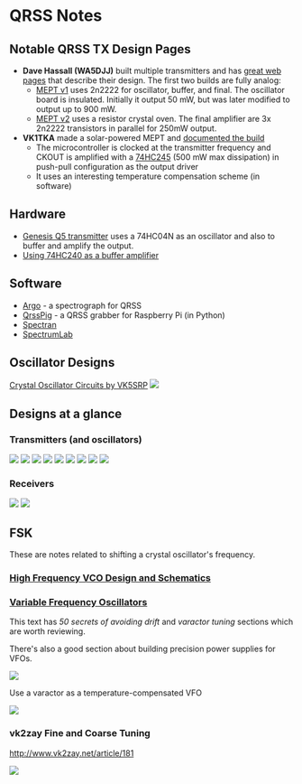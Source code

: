 # QRSS Notes

## Notable QRSS TX Design Pages
* **Dave Hassall (WA5DJJ)** built multiple transmitters and has [great web pages](http://www.zianet.com/dhassall/QRSS_A.html) that describe their design. The first two builds are fully analog:
  * [MEPT v1](http://www.zianet.com/dhassall/QRSSMEPT1.html) uses 2n2222 for oscillator, buffer, and final. The oscillator board is insulated. Initially it output 50 mW, but was later modified to output up to 900 mW.
  * [MEPT v2](http://www.zianet.com/dhassall/QRSSMEPT2.html) uses a resistor crystal oven. The final amplifier are 3x 2n2222 transistors in parallel for 250mW output.
* **VK1TKA** made a solar-powered MEPT and [documented the build](http://clayton.isnotcrazy.com/mept_v1)
  * The microcontroller is clocked at the transmitter frequency and CKOUT is amplified with a [74HC245](https://assets.nexperia.com/documents/data-sheet/74HC_HCT245.pdf) (500 mW max dissipation) in push-pull configuration as the output driver
  * It uses an interesting temperature compensation scheme (in software) 


## Hardware
* [Genesis Q5 transmitter](http://www.genesisradio.com.au/Q5/) uses a 74HC04N as an oscillator and also to buffer and amplify the output.
* [Using 74HC240 as a buffer amplifier](http://py2ohh.w2c.com.br/trx/digital/rfdigital.htm)

## Software
* [Argo](https://digilander.libero.it/i2phd/argo/) - a spectrograph for QRSS
* [QrssPig](https://github.com/MartinHerren/QrssPiG) - a QRSS grabber for Raspberry Pi (in Python)
* [Spectran](http://www.sdradio.eu/weaksignals/spectran.html)
* [SpectrumLab](https://www.qsl.net/dl4yhf/spectra1.html)

## Oscillator Designs
[Crystal Oscillator Circuits by VK5SRP](/graphics/diagrams/crystal-oscillator-notes-VK5SRP.pdf)
![](qrss-oscillator-w7zoi.png)


## Designs at a glance

### Transmitters (and oscillators)
![](/graphics/diagrams/qrss-tx-G6AVK.png)
![](/graphics/diagrams/qrss-tx-IW0HK.jpg)
![](/graphics/diagrams/qrss-tx-aa1tj.jpg)
![](/graphics/diagrams/qrss-tx-hans.gif)
![](/graphics/diagrams/qrss-tx-m0ayf.gif)
![](/graphics/diagrams/qrss-tx-n0qbh.jpg)
![](/graphics/diagrams/qrss-tx-n2cx.PNG)
![](/graphics/diagrams/qrss-tx-ng0r.png)
![](/graphics/diagrams/qrss-oscillator-vk2zay.jpg)

### Receivers
![](/graphics/diagrams/qrss-rx-hans.gif)
![](/graphics/diagrams/qrss-rx-m0ayf.gif)

## FSK
These are notes related to shifting a crystal oscillator's frequency.

### [High Frequency VCO Design and Schematics](https://www.qsl.net/va3iul/High_Frequency_VCO_Design_and_Schematics/High_Frequency_VCO_Design_and_Schematics.htm)

### [Variable Frequency Oscillators](http://ftp.unpad.ac.id/orari/orari-diklat/teknik/homebrew/pcb/crystal-sets-to-sideband/chap10.pdf)

This text has _50 secrets of avoiding drift_ and _varactor tuning_ sections which are worth reviewing.

There's also a good section about building precision power supplies for VFOs.

![](/graphics/diagrams/oscillator-varactor-tuned.png)

Use a varactor as a temperature-compensated VFO

![](/graphics/diagrams/oscillator-temperature-compensated.png)

### vk2zay Fine and Coarse Tuning
http://www.vk2zay.net/article/181


![](/graphics/diagrams/varactor-tuning-vk2zay.jpg)
